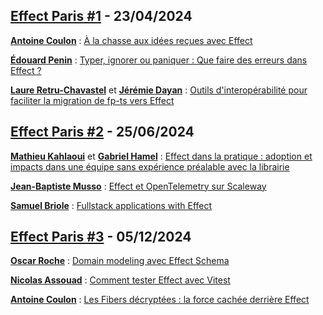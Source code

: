 ## [Effect Paris #1](https://www.meetup.com/fr-FR/effect-paris/events/300307442/) - 23/04/2024

[**Antoine Coulon**](https://github.com/antoine-coulon) : [À la chasse aux idées reçues avec Effect](https://antoine-coulon.github.io/restoring-the-truth-about-effect-misconceptions)


[**Édouard Penin**](https://github.com/isthatcentered) : [Typer, ignorer ou paniquer : Que faire des erreurs dans Effect ?](https://docs.google.com/presentation/d/e/2PACX-1vRknTxs9K6vs-zx9QDS585seqhhdmWNoS1pzwoAsyWXLlM-hOSHTBJhKs7NH9yvQqBu0JnpnRvnIWhP/pub?start=false&loop=false&delayms=10000#slide=id.g2cc32eacd25_0_0)

[**Laure Retru-Chavastel**](https://github.com/LaureRC) et [**Jérémie Dayan**](https://github.com/jrmdayn) : [Outils d'interopérabilité pour faciliter la migration de fp-ts vers Effect](https://inato.github.io/effect-meetup-20240423/1)


## [Effect Paris #2](https://www.meetup.com/fr-FR/effect-paris/events/301215225/) - 25/06/2024

[**Mathieu Kahlaoui**](https://github.com/Mathieuka) et [**Gabriel Hamel**](https://github.com/gabrielhamel) : [Effect dans la pratique : adoption et impacts dans une équipe sans expérience préalable avec la librairie](https://github.com/user-attachments/files/17185648/Effect.Days.pdf)

[**Jean-Baptiste Musso**](https://github.com/jbmusso) : [Effect et OpenTelemetry sur Scaleway](https://github.com/user-attachments/files/17189220/Effect.Paris.Meetup.2.-.Effect.et.la.telemetrie.sur.Scaleway.2024.06.25.pd)

[**Samuel Briole**](https://github.com/wewelll) : [Fullstack applications with Effect](https://github.com/user-attachments/files/17185665/Full-stack.applications.with.Effect.pdf)


## [Effect Paris #3](https://www.meetup.com/fr-FR/effect-paris/events/304021172) - 05/12/2024

[**Oscar Roche**](https://github.com/oscarwroche) : [Domain modeling avec Effect Schema](https://github.com/user-attachments/files/18320405/Domain.modeling.with.effect_Schema.pdf)

[**Nicolas Assouad**](https://github.com/fondation451) : [Comment tester Effect avec Vitest](https://github.com/user-attachments/files/18320411/How.to.Test.Effect.Code_.pdf) 

[**Antoine Coulon**](https://github.com/antoine-coulon) : [Les Fibers décryptées : la force cachée derrière Effect](https://antoine-coulon.github.io/uncovering-effect-fibers/1)
